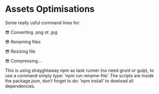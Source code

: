 # Assets Optimisations
Some really usful command lines for: 

😎 Converting .png ot .jpg

😎 Renaming files

😎 Resizing file

😎 Compressing...

This is using strayghtaway npm as task runner (no need grunt or gulp), to use a command simply type: ‘npm run rename-file’.
The scripts are inside the package.json, don’t forget to do: ’npm install’ to dowload all dependencies.

